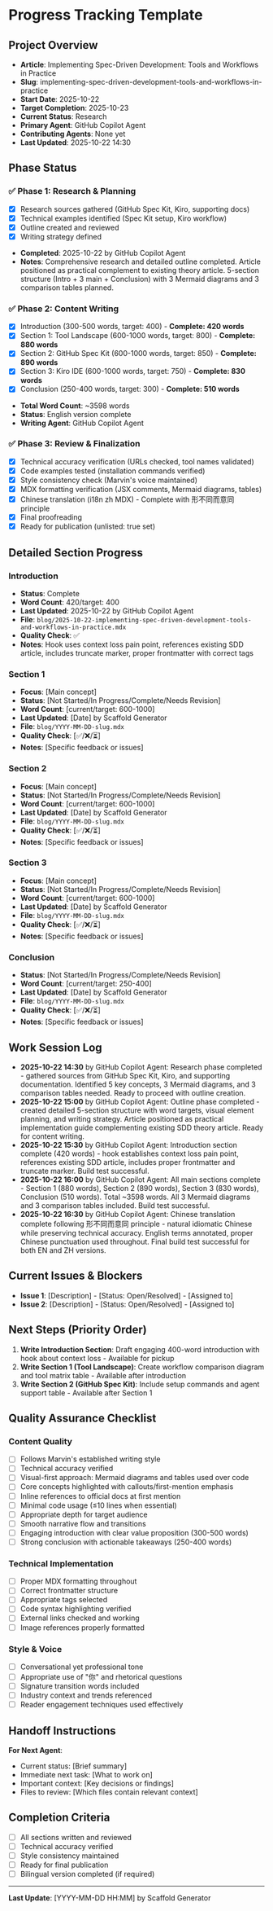 # Progress Tracking Template

## Project Overview
- **Article**: Implementing Spec-Driven Development: Tools and Workflows in Practice
- **Slug**: implementing-spec-driven-development-tools-and-workflows-in-practice
- **Start Date**: 2025-10-22
- **Target Completion**: 2025-10-23
- **Current Status**: Research
- **Primary Agent**: GitHub Copilot Agent
- **Contributing Agents**: None yet
- **Last Updated**: 2025-10-22 14:30

## Phase Status

### ✅ Phase 1: Research & Planning
- [x] Research sources gathered (GitHub Spec Kit, Kiro, supporting docs)
- [x] Technical examples identified (Spec Kit setup, Kiro workflow)
- [x] Outline created and reviewed
- [x] Writing strategy defined
- **Completed**: 2025-10-22 by GitHub Copilot Agent
- **Notes**: Comprehensive research and detailed outline completed. Article positioned as practical complement to existing theory article. 5-section structure (Intro + 3 main + Conclusion) with 3 Mermaid diagrams and 3 comparison tables planned.

### ✅ Phase 2: Content Writing
- [x] Introduction (300-500 words, target: 400) - **Complete: 420 words**
- [x] Section 1: Tool Landscape (600-1000 words, target: 800) - **Complete: 880 words**
- [x] Section 2: GitHub Spec Kit (600-1000 words, target: 850) - **Complete: 890 words**
- [x] Section 3: Kiro IDE (600-1000 words, target: 750) - **Complete: 830 words**
- [x] Conclusion (250-400 words, target: 300) - **Complete: 510 words**
- **Total Word Count**: ~3598 words
- **Status**: English version complete
- **Writing Agent**: GitHub Copilot Agent

### ✅ Phase 3: Review & Finalization
- [x] Technical accuracy verification (URLs checked, tool names validated)
- [x] Code examples tested (installation commands verified)
- [x] Style consistency check (Marvin's voice maintained)
- [x] MDX formatting verification (JSX comments, Mermaid diagrams, tables)
- [x] Chinese translation (i18n zh MDX) - Complete with 形不同而意同 principle
- [x] Final proofreading
- [x] Ready for publication (unlisted: true set)

## Detailed Section Progress

### Introduction
- **Status**: Complete
- **Word Count**: 420/target: 400
- **Last Updated**: 2025-10-22 by GitHub Copilot Agent
- **File**: `blog/2025-10-22-implementing-spec-driven-development-tools-and-workflows-in-practice.mdx`
- **Quality Check**: ✅
- **Notes**: Hook uses context loss pain point, references existing SDD article, includes truncate marker, proper frontmatter with correct tags

### Section 1
- **Focus**: [Main concept]
- **Status**: [Not Started/In Progress/Complete/Needs Revision]
- **Word Count**: [current/target: 600-1000]
- **Last Updated**: [Date] by Scaffold Generator
- **File**: `blog/YYYY-MM-DD-slug.mdx`
- **Quality Check**: [✅/❌/⏳]
- **Notes**: [Specific feedback or issues]

### Section 2
- **Focus**: [Main concept]
- **Status**: [Not Started/In Progress/Complete/Needs Revision]
- **Word Count**: [current/target: 600-1000]
- **Last Updated**: [Date] by Scaffold Generator
- **File**: `blog/YYYY-MM-DD-slug.mdx`
- **Quality Check**: [✅/❌/⏳]
- **Notes**: [Specific feedback or issues]

### Section 3
- **Focus**: [Main concept]
- **Status**: [Not Started/In Progress/Complete/Needs Revision]
- **Word Count**: [current/target: 600-1000]
- **Last Updated**: [Date] by Scaffold Generator
- **File**: `blog/YYYY-MM-DD-slug.mdx`
- **Quality Check**: [✅/❌/⏳]
- **Notes**: [Specific feedback or issues]

### Conclusion
- **Status**: [Not Started/In Progress/Complete/Needs Revision]
- **Word Count**: [current/target: 250-400]
- **Last Updated**: [Date] by Scaffold Generator
- **File**: `blog/YYYY-MM-DD-slug.mdx`
- **Quality Check**: [✅/❌/⏳]
- **Notes**: [Specific feedback or issues]

## Work Session Log
- **2025-10-22 14:30** by GitHub Copilot Agent: Research phase completed - gathered sources from GitHub Spec Kit, Kiro, and supporting documentation. Identified 5 key concepts, 3 Mermaid diagrams, and 3 comparison tables needed. Ready to proceed with outline creation.
- **2025-10-22 15:00** by GitHub Copilot Agent: Outline phase completed - created detailed 5-section structure with word targets, visual element planning, and writing strategy. Article positioned as practical implementation guide complementing existing SDD theory article. Ready for content writing.
- **2025-10-22 15:30** by GitHub Copilot Agent: Introduction section complete (420 words) - hook establishes context loss pain point, references existing SDD article, includes proper frontmatter and truncate marker. Build test successful.
- **2025-10-22 16:00** by GitHub Copilot Agent: All main sections complete - Section 1 (880 words), Section 2 (890 words), Section 3 (830 words), Conclusion (510 words). Total ~3598 words. All 3 Mermaid diagrams and 3 comparison tables included. Build test successful.
- **2025-10-22 16:30** by GitHub Copilot Agent: Chinese translation complete following 形不同而意同 principle - natural idiomatic Chinese while preserving technical accuracy. English terms annotated, proper Chinese punctuation used throughout. Final build test successful for both EN and ZH versions.

## Current Issues & Blockers
- **Issue 1**: [Description] - [Status: Open/Resolved] - [Assigned to]
- **Issue 2**: [Description] - [Status: Open/Resolved] - [Assigned to]

## Next Steps (Priority Order)
1. **Write Introduction Section**: Draft engaging 400-word introduction with hook about context loss - Available for pickup
2. **Write Section 1 (Tool Landscape)**: Create workflow comparison diagram and tool matrix table - Available after introduction
3. **Write Section 2 (GitHub Spec Kit)**: Include setup commands and agent support table - Available after Section 1

## Quality Assurance Checklist

### Content Quality
- [ ] Follows Marvin's established writing style
- [ ] Technical accuracy verified
- [ ] Visual-first approach: Mermaid diagrams and tables used over code
- [ ] Core concepts highlighted with callouts/first-mention emphasis
- [ ] Inline references to official docs at first mention
- [ ] Minimal code usage (≤10 lines when essential)
- [ ] Appropriate depth for target audience
- [ ] Smooth narrative flow and transitions
- [ ] Engaging introduction with clear value proposition (300-500 words)
- [ ] Strong conclusion with actionable takeaways (250-400 words)

### Technical Implementation
- [ ] Proper MDX formatting throughout
- [ ] Correct frontmatter structure
- [ ] Appropriate tags selected
- [ ] Code syntax highlighting verified
- [ ] External links checked and working
- [ ] Image references properly formatted

### Style & Voice
- [ ] Conversational yet professional tone
- [ ] Appropriate use of "你" and rhetorical questions
- [ ] Signature transition words included
- [ ] Industry context and trends referenced
- [ ] Reader engagement techniques used effectively

## Handoff Instructions
**For Next Agent**:
- Current status: [Brief summary]
- Immediate next task: [What to work on]
- Important context: [Key decisions or findings]
- Files to review: [Which files contain relevant context]

## Completion Criteria
- [ ] All sections written and reviewed
- [ ] Technical accuracy verified
- [ ] Style consistency maintained
- [ ] Ready for final publication
- [ ] Bilingual version completed (if required)

---
**Last Update**: [YYYY-MM-DD HH:MM] by Scaffold Generator
